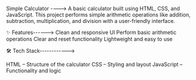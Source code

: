 Simple Calculator ---->
A basic calculator built using HTML, CSS, and JavaScript.
This project performs simple arithmetic operations like addition, subtraction, multiplication, and division with a user-friendly interface.

✨ Features------>
Clean and responsive UI
Perform basic arithmetic operations
Clear and reset functionality
Lightweight and easy to use

🛠️ Tech Stack------------>

HTML – Structure of the calculator
CSS – Styling and layout
JavaScript – Functionality and logic


